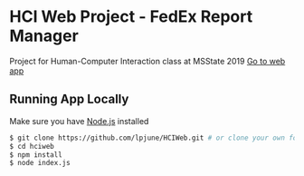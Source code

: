 # HCI Web Project - FedEx Report Manager
Project for Human-Computer Interaction class at MSState 2019
[Go to web app](https://fedexreports.herokuapp.com/)

## Running App Locally

Make sure you have [Node.js](http://nodejs.org/) installed 

```sh
$ git clone https://github.com/lpjune/HCIWeb.git # or clone your own fork
$ cd hciweb
$ npm install
$ node index.js
```
